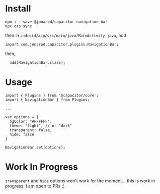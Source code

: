# Install

```
npm i --save @jonarod/capacitor-navigation-bar
npx cap sync
```

then in `android/app/src/main/java/MainActivity.java`, add:

```
import com.jonarod.capacitor.plugins.NavigationBar;
```

then,

```
  add(NavigationBar.class);
```

# Usage

```
import { Plugins } from '@capacitor/core';
import { NavigationBar } from Plugins;

...

var options = {
  bgColor: "#FFFFFF",
  theme: "light", // or "dark"
  transparent: false,
  hide: false
}

NavigationBar.set(options);
```

# Work In Progress

`transparent` and `hide` options won't work for the moment... this is work in progress. I am open to PRs ;)

